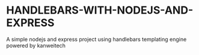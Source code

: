 # HANDLEBARS-WITH-NODEJS-AND-EXPRESS
A simple nodejs and express project using handlebars templating engine
powered by kanweitech